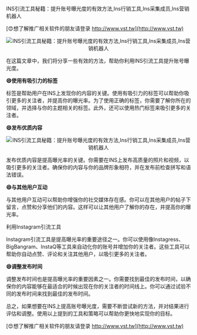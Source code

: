 INS引流工具秘籍：提升账号曝光度的有效方法,Ins行销工具,Ins采集成员,Ins营销机器人

[😍想了解推广相关软件的朋友请登录 http://www.vst.tw](http://www.vst.tw)

 <center><img src="https://vst.tw/MP4/tuiguang/png/5.png" alt="INS引流工具秘籍：提升账号曝光度的有效方法,Ins行销工具,Ins采集成员,Ins营销机器人"></center>

在这篇文章中，我们将分享一些有效的方法，帮助你利用INS引流工具提升账号曝光度。

**😄使用有吸引力的标签**

标签是帮助用户在INS上发现你的内容的关键。使用有吸引力的标签可以帮助你吸引更多的关注者，并提高你的曝光率。为了使用正确的标签，你需要了解你所在的领域，并选择与你的主题相关的标签。此外，还可以使用热门标签来吸引更多的关注者。

**😄发布优质内容**

 <center><img src="https://vst.tw/MP4/tuiguang/png/2.png" alt="INS引流工具秘籍：提升账号曝光度的有效方法,Ins行销工具,Ins采集成员,Ins营销机器人"></center>

发布优质内容是提高曝光率的关键。你需要在INS上发布高质量的照片和视频，以吸引更多的关注者。确保你的内容与你的品牌形象相符，并在发布前检查拼写和语法错误。

**😄与其他用户互动**

与其他用户互动可以帮助你增强你的社交媒体存在感。你可以在其他用户的帖子下留言，点赞和分享他们的内容。这样可以让其他用户了解你的存在，并提高你的曝光率。

利用Instagram引流工具

Instagram引流工具是提高曝光率的重要途径之一。你可以使用像Instagress、BigBangram、InstaQ等工具来自动化你的账号并增加你的关注者。这些工具可以帮助你自动点赞、评论和关注其他用户，以吸引更多的关注者。

**😄调整发布时间**

调整发布时间也是提高曝光率的重要因素之一。你需要找到最佳的发布时间，以确保你的内容能够在最适合的时候出现在你的关注者的时间线上。你可以通过试验不同的发布时间来找到最佳的发布时间。

总之，如果想要在INS上提高账号曝光度，需要不断尝试新的方法，并对结果进行评估和调整。使用以上提到的工具和策略可以帮助你更快地实现你的目标。

[😍想了解推广相关软件的朋友请登录 http://www.vst.tw](http://www.vst.tw)



